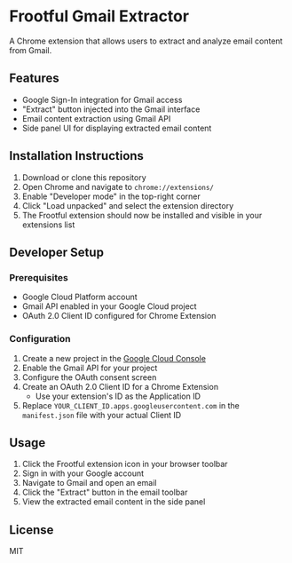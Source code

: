 # Frootful Gmail Extractor

A Chrome extension that allows users to extract and analyze email content from Gmail.

## Features

- Google Sign-In integration for Gmail access
- "Extract" button injected into the Gmail interface
- Email content extraction using Gmail API
- Side panel UI for displaying extracted email content

## Installation Instructions

1. Download or clone this repository
2. Open Chrome and navigate to `chrome://extensions/`
3. Enable "Developer mode" in the top-right corner
4. Click "Load unpacked" and select the extension directory
5. The Frootful extension should now be installed and visible in your extensions list

## Developer Setup

### Prerequisites

- Google Cloud Platform account
- Gmail API enabled in your Google Cloud project
- OAuth 2.0 Client ID configured for Chrome Extension

### Configuration

1. Create a new project in the [Google Cloud Console](https://console.cloud.google.com/)
2. Enable the Gmail API for your project
3. Configure the OAuth consent screen
4. Create an OAuth 2.0 Client ID for a Chrome Extension
   - Use your extension's ID as the Application ID
5. Replace `YOUR_CLIENT_ID.apps.googleusercontent.com` in the `manifest.json` file with your actual Client ID

## Usage

1. Click the Frootful extension icon in your browser toolbar
2. Sign in with your Google account
3. Navigate to Gmail and open an email
4. Click the "Extract" button in the email toolbar
5. View the extracted email content in the side panel

## License

MIT
